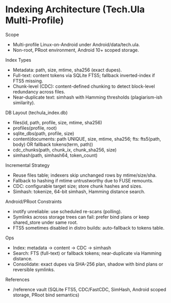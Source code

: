 <!-- Living Code Integration - Auto-generated symmetrical connections -->
<!-- This file is part of the SrirachaArmy Living Code Environment -->
<!-- Perfect symmetrical integration with all repository components -->

# Indexing Architecture (Tech.Ula Multi-Profile)

Scope
- Multi-profile Linux-on-Android under Android/data/tech.ula.
- Non-root, PRoot environment, Android 10+ scoped storage.

Index Types
- Metadata: path, size, mtime, sha256 (exact dupes).
- Full-text: content tokens via SQLite FTS5; fallback inverted-index if FTS5 missing.
- Chunk-level (CDC): content-defined chunking to detect block-level redundancy across files.
- Near-duplicate text: simhash with Hamming thresholds (plagiarism-ish similarity).

DB Layout (techula_index.db)
- files(id, path, profile, size, mtime, sha256)
- profiles(profile, root)
- sqlite_dbs(path, profile, size)
- content(documents: path UNIQUE, size, mtime, sha256; fts: fts5(path, body) OR fallback tokens(term, path))
- cdc_chunks(path, chunk_ix, chunk_sha256, size)
- simhash(path, simhash64, token_count)

Incremental Strategy
- Reuse files table; indexers skip unchanged rows by mtime/size/sha.
- Fallback to hashing if mtime untrustworthy due to FUSE remounts.
- CDC: configurable target size; store chunk hashes and sizes.
- Simhash: tokenize, 64-bit simhash, Hamming distance search.

Android/PRoot Constraints
- inotify unreliable: use scheduled re-scans (polling).
- Symlinks across storage trees can fail: prefer bind plans or keep shared_store under same root.
- FTS5 sometimes disabled in distro builds: auto-fallback to tokens table.

Ops
- Index: metadata → content → CDC → simhash
- Search: FTS (full-text) or fallback tokens; near-duplicate via Hamming distance.
- Consolidate: exact dupes via SHA-256 plan, shadow with bind plans or reversible symlinks.

References
- /reference vault (SQLite FTS5, CDC/FastCDC, SimHash, Android scoped storage, PRoot bind semantics)